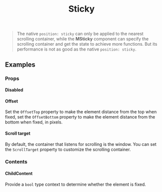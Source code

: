 ﻿---
title: Sticky
desc: Make elements stick of the viewport when scrolling. 
---

> The native `position: sticky` can only be applied to the nearest scrolling container, while the **MSticky** component can specify the scrolling container and get the state to achieve more functions. But its performance is not as good as the native `position: sticky`.

## Examples

### Props

#### Disabled

<masa-example file="Examples.labs.sticky.Disabled"></masa-example>

#### Offset

Set the `OffsetTop` property to make the element distance from the top when fixed, set the `OffsetBottom` property to make the element distance from the bottom when fixed, in pixels.

<masa-example file="Examples.labs.sticky.Offset"></masa-example>

#### Scroll target

By default, the container that listens for scrolling is the window. You can set the `ScrollTarget` property to customize the scrolling container.

<masa-example file="Examples.labs.sticky.ScrollTarget"></masa-example>

### Contents

#### ChildContent

Provide a `bool` type context to determine whether the element is fixed.

<masa-example file="Examples.labs.sticky.ChildContent"></masa-example>

